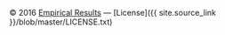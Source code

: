 

© 2016 [Empirical Results](http://www.empiricalresults.com)
&mdash;
[License]({{ site.source_link }}/blob/master/LICENSE.txt)

